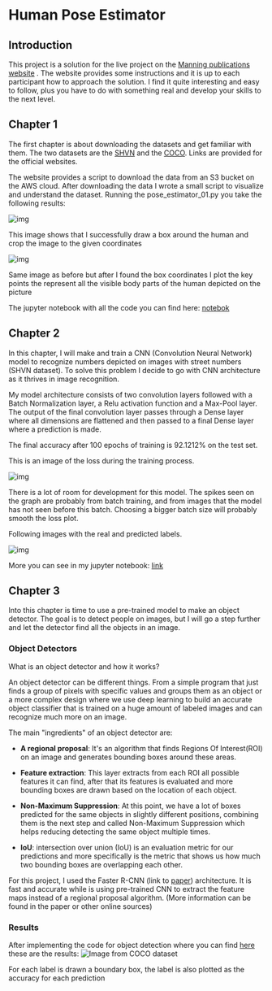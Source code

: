 # Human Pose Estimator

## Introduction
This project is a solution for the live project on the [Manning publications website](https://www.manning.com/)
. The website provides some instructions and it is up to each participant how to approach the solution. I find it quite interesting
and easy to follow, plus you have to do with something real and develop your skills to the next level.

## Chapter 1
The first chapter is about downloading the datasets and get familiar with them. The two datasets are the [SHVN](http://ufldl.stanford.edu/housenumbers/) 
and the [COCO](https://cocodataset.org/#keypoints-2017). Links are provided for the official websites.

The website provides a script to download the data from an S3 bucket on the AWS cloud. After downloading the data 
I wrote a small script to visualize and understand the dataset. Running the pose_estimator_01.py you take the 
following results:

![img](static/image_with_box.png)

This image shows that I successfully draw a box around the human and crop the image to the given coordinates

![img](static/image_with_keypoints.png)

Same image as before but after I found the box coordinates I plot the key points the represent all the visible
body parts of the human depicted on the picture

The jupyter notebook with all the code you can find here: [notebok](01.HumanPoseEstimator.ipynb)

## Chapter 2

In this chapter, I will make and train a CNN (Convolution Neural Network) model to recognize numbers depicted on images with street numbers 
(SHVN dataset). To solve this problem I decide to go with CNN architecture as it thrives in image recognition. 

My model architecture consists of two convolution layers followed with a Batch Normalization layer, 
a Relu activation function and a Max-Pool layer. The output of the final convolution layer passes through a Dense layer where all dimensions are flattened and then passed to a final Dense layer where a prediction is made.
 
The final accuracy after 100 epochs of training is 92.1212% on the test set.

This is an image of the loss during the training process.

![img](static/loss.png)

There is a lot of room for development for this model. The spikes seen on the graph are probably from batch training, and from images that the model has not seen before this batch. Choosing a bigger batch size will probably smooth the loss plot.


Following images with the real and predicted labels.

![img](static/results.png)


More you can see in my jupyter notebook: [link](02.SHVNCNN.ipynb)

## Chapter 3

Into this chapter is time to use a pre-trained model to make an object detector. The goal is to detect people on images, but
I will go a step further and let the detector find all the objects in an image. 

### Object Detectors

What is an object detector and how it works?

An object detector can be different things. From a simple program that just finds a group of pixels with specific values
and groups them as an object or a more complex design where we use deep learning to build an accurate object classifier
that is trained on a huge amount of labeled images and can recognize much more on an image.

The main "ingredients" of an object detector are:

-  **A regional proposal**: It's an algorithm that finds Regions Of Interest(ROI) on an image and generates bounding boxes
    around these areas.
    
- **Feature extraction**: This layer extracts from each ROI all possible features it can find, after that its features
is evaluated and more bounding boxes are drawn based on the location of each object.

- **Non-Maximum Suppression**: At this point, we have a lot of boxes predicted for the same objects in slightly different
positions, combining them is the next step and called Non-Maximum Suppression which helps reducing detecting the same object multiple times.

- **IoU**: intersection over union (IoU) is an evaluation metric for our predictions and more specifically is the
metric that shows us how much two bounding boxes are overlapping each other. 


For this project, I used the Faster R-CNN (link to [paper](https://arxiv.org/pdf/1506.01497.pdf)) architecture. It is fast
and accurate while is using pre-trained CNN to extract the feature maps instead of a regional proposal algorithm. 
(More information can be found in the paper or other online sources)

### Results
After implementing the code for object detection where you can find [here](03.HumanDetection.ipynb) these are the results:
![Image from COCO dataset](static/object_detector.PNG)

For each label is drawn a boundary box, the label is also plotted as the accuracy for each prediction